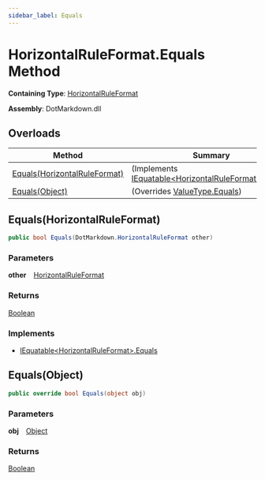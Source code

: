 ```yaml
---
sidebar_label: Equals
---
```


# HorizontalRuleFormat\.Equals Method

**Containing Type**: [HorizontalRuleFormat](../index.md)

**Assembly**: DotMarkdown\.dll

## Overloads

| Method | Summary |
| ------ | ------- |
| [Equals(HorizontalRuleFormat)](#DotMarkdown_HorizontalRuleFormat_Equals_DotMarkdown_HorizontalRuleFormat_) |  \(Implements [IEquatable&lt;HorizontalRuleFormat>.Equals](https://docs.microsoft.com/en-us/dotnet/api/system.iequatable-1.equals)\) |
| [Equals(Object)](#DotMarkdown_HorizontalRuleFormat_Equals_System_Object_) |  \(Overrides [ValueType.Equals](https://docs.microsoft.com/en-us/dotnet/api/system.valuetype.equals)\) |

## Equals\(HorizontalRuleFormat\) <a id="DotMarkdown_HorizontalRuleFormat_Equals_DotMarkdown_HorizontalRuleFormat_"></a>

```csharp
public bool Equals(DotMarkdown.HorizontalRuleFormat other)
```

### Parameters

**other** &ensp; [HorizontalRuleFormat](../index.md)

### Returns

[Boolean](https://docs.microsoft.com/en-us/dotnet/api/system.boolean)

### Implements

* [IEquatable&lt;HorizontalRuleFormat>.Equals](https://docs.microsoft.com/en-us/dotnet/api/system.iequatable-1.equals)

## Equals\(Object\) <a id="DotMarkdown_HorizontalRuleFormat_Equals_System_Object_"></a>

```csharp
public override bool Equals(object obj)
```

### Parameters

**obj** &ensp; [Object](https://docs.microsoft.com/en-us/dotnet/api/system.object)

### Returns

[Boolean](https://docs.microsoft.com/en-us/dotnet/api/system.boolean)


